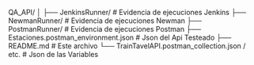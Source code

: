 QA_API/
│
├── JenkinsRunner/                                    # Evidencia de ejecuciones Jenkins
├── NewmanRunner/                                     # Evidencia de ejecuciones Newman
├── PostmanRunner/                                    # Evidencia de ejecuciones Postman
├── Estaciones.postman_environment.json               # Json del Api Testeado
├── README.md                                         # Este archivo
└── TrainTavelAPI.postman_collection.json / etc.      # Json de las Variables


